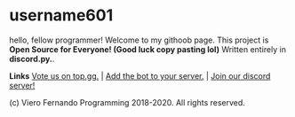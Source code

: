 # username601
hello, fellow programmer! Welcome to my githoob page. This project is **Open Source for Everyone! (Good luck copy pasting lol)** Written entirely in **discord.py.**.

**Links**
[Vote us on top.gg.](https://top.gg/bot/696973408000409626/vote) | 
[Add the bot to your server.](https://discordapp.com/api/oauth2/authorize?client_id=696973408000409626&permissions=8&scope=bot) | 
[Join our discord server!](http://discord.gg/HhAPkD8)

(c) Viero Fernando Programming 2018-2020. All rights reserved.